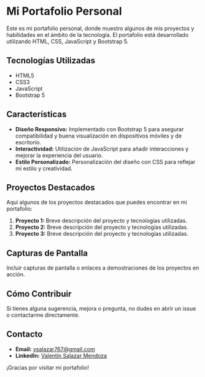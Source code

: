 # Mi Portafolio Personal

Este es mi portafolio personal, donde muestro algunos de mis proyectos y habilidades en el ámbito de la tecnología. El portafolio está desarrollado utilizando HTML, CSS, JavaScript y Bootstrap 5.

## Tecnologías Utilizadas

- HTML5
- CSS3
- JavaScript
- Bootstrap 5

## Características

- **Diseño Responsivo:** Implementado con Bootstrap 5 para asegurar compatibilidad y buena visualización en dispositivos móviles y de escritorio.
- **Interactividad:** Utilización de JavaScript para añadir interacciones y mejorar la experiencia del usuario.
- **Estilo Personalizado:** Personalización del diseño con CSS para reflejar mi estilo y creatividad.

## Proyectos Destacados

Aquí algunos de los proyectos destacados que puedes encontrar en mi portafolio:

1. **Proyecto 1:** Breve descripción del proyecto y tecnologías utilizadas.
2. **Proyecto 2:** Breve descripción del proyecto y tecnologías utilizadas.
3. **Proyecto 3:** Breve descripción del proyecto y tecnologías utilizadas.

## Capturas de Pantalla

Incluir capturas de pantalla o enlaces a demostraciones de los proyectos en acción.

## Cómo Contribuir

Si tienes alguna sugerencia, mejora o pregunta, no dudes en abrir un issue o contactarme directamente.

## Contacto

- **Email:** vsalazar767@gmail.com
- **LinkedIn:** [Valentín Salazar Mendoza](https://www.linkedin.com/in/valentinsala)

¡Gracias por visitar mi portafolio!
